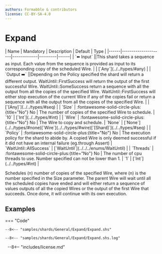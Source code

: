 ```yaml
---
authors: Formabble & contributors
license: CC-BY-SA-4.0
---
```



# Expand

<div class="sh-parameters" markdown="1">
| Name | Mandatory | Description | Default | Type |
|------|---------------------|-------------|---------|------|
| `⬅️ Input` ||This shard takes a sequence as input. Each value from the sequence is provided as input to its corresponding copy of the scheduled Wire. | | [`Any`](../../types/#any) |
| `Output ➡️` ||Depending on the Policy specified the shard will return a different output. WaitUntil::FirstSuccess will return the output of the first successful Wire. WaitUntil::SomeSuccess return a sequence with all the output from all the copies of the specified Wire. WaitUntil::FirstSuccess will either stop execution of the current Wire if any of the copies fail or return a sequence with all the output from all the copies of the specified Wire. | | [`[Any]`](../../types/#seq) |
| `Size` | :fontawesome-solid-circle-plus:{title="No"} No  | The number of copies of the specified Wire to schedule. | `10` | [`Int`](../../types/#int) |
| `Wire` | :fontawesome-solid-circle-plus:{title="No"} No  | The Wire to copy and schedule. | `None` | [`None`](../../types/#none)[`Wire`](../../types/#wire)[`[Shard]`](../../types/#seq) |
| `Policy` | :fontawesome-solid-circle-plus:{title="No"} No  | The execution policy for the shard to abide by. A copied Wire is only deemed successful if it did not have an internal failure (eg.through Assert) | `WaitUntil::AllSuccess` | [`WaitUntil`](../../../enums/WaitUntil) |
| `Threads` | :fontawesome-solid-circle-plus:{title="No"} No  | The number of cpu threads to use. Number specified can not be lower than 1. | `1` | [`Int`](../../types/#int) |

</div>

Schedules (n) number of copies of the specified Wire, where (n) is the number specified in the Size parameter. The parent Wire will wait until all the scheduled copies have ended and will either return a sequence of values outputs of all the copied Wires or the output of the first Wire that succeeds. Once done, it will continue with its own execution.

## Examples

=== "Code"

  ```x86asm linenums="1"
  --8<-- "samples/shards/General/Expand/Expand.shs"
  ```

  ```
  --8<-- "samples/shards/General/Expand/Expand.shs.log"
  ```
&nbsp;
--8<-- "includes/license.md"


